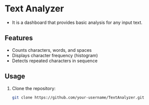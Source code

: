 # Text Analyzer

- It is a dashboard that provides basic analysis for any input text.

## Features

- Counts characters, words, and spaces
- Displays character frequency (histogram)
- Detects repeated characters in sequence

## Usage

1. Clone the repository:
   ```bash
   git clone https://github.com/your-username/TextAnalyzer.git
